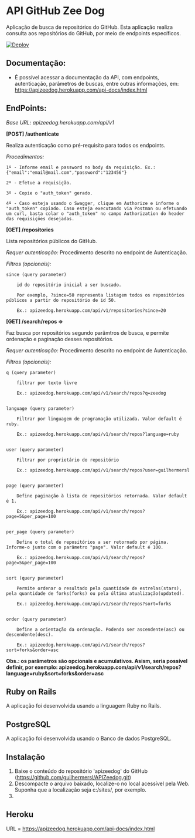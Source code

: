 # API GitHub Zee Dog

Aplicação de busca de repositórios do GitHub.
Esta aplicação realiza consulta aos repositórios do GitHub, por meio de endpoints específicos.

[![Deploy](https://www.herokucdn.com/deploy/button.svg)](https://apizeedog.herokuapp.com/api-docs/index.html)



## Documentação:
*   É possível acessar a documentação da API, com endpoints, autenticação, parâmetros de buscas, entre outras informações, em: https://apizeedog.herokuapp.com/api-docs/index.html



## EndPoints:
*Base URL: apizeedog.herokuapp.com/api/v1*


**[POST] /authenticate**

Realiza autenticação como pré-requisito para todos os endpoints.

*Procedimentos:*

    1º - Informe email e password no body da requisição. Ex.: {"email":"email@mail.com","password":"123456"}

    2º - Efetue a requisição.

    3º - Copie o "auth_token" gerado.

    4º - Caso esteja usando o Swagger, clique em Authorize e informe o "auth_token" copiado. Caso esteja executando via Postman ou efetuando um curl, basta colar o "auth_token" no campo Authorization do header das requisições desejadas.



**[GET] /repositories**  

Lista repositórios públicos do GitHub.

*Requer autenticação:* Procedimento descrito no endpoint de Autenticação.

*Filtros (opcionais):*

    since (query parameter)

        id do repositório inicial a ser buscado. 
        
        Por exemplo, ?since=50 representa listagem todos os repositórios públicos a partir do repositório de id 50.

        Ex.: apizeedog.herokuapp.com/api/v1/repositories?since=20



 
**[GET] /search/repos =>**      

Faz busca por repositórios segundo parâmtros de busca, e permite ordenação e paginação desses repositórios.
        
*Requer autenticação:* Procedimento descrito no endpoint de Autenticação.
    
*Filtros (opcionais):*

    q (query parameter)
    
        filtrar por texto livre

        Ex.: apizeedog.herokuapp.com/api/v1/search/repos?q=zeedog


    language (query parameter)
    
        Filtrar por linguagem de programação utilizada. Valor default é ruby.
        
        Ex.: apizeedog.herokuapp.com/api/v1/search/repos?language=ruby


    user (query parameter)
    
        Filtrar por proprietário do repositório

        Ex.: apizeedog.herokuapp.com/api/v1/search/repos?user=guilhermersl


    page (query parameter)
    
        Define paginação à lista de repositórios retornada. Valor default é 1.
        
        Ex.: apizeedog.herokuapp.com/api/v1/search/repos?page=5&per_page=100
        
        
    per_page (query parameter)
    
        Define o total de repositórios a ser retornado por página. Informe-o junto com o parâmetro "page". Valor default é 100.
        
        Ex.: apizeedog.herokuapp.com/api/v1/search/repos?page=5&per_page=100


    sort (query parameter)
    
        Permite ordenar o resultado pela quantidade de estrelas(stars), pela quantidade de forks(forks) ou pela última atualização(updated).
                                                               
        Ex.: apizeedog.herokuapp.com/api/v1/search/repos?sort=forks 


    order (query parameter)
    
        Define a orientação da ordenação. Podendo ser ascendente(asc) ou descendente(desc).
        
        Ex.: apizeedog.herokuapp.com/api/v1/search/repos?sort=forks&order=asc


**Obs.: os parâmetros são opcionais e acumulativos. Asism, seria possível definir, por exemplo: apizeedog.herokuapp.com/api/v1/search/repos?language=ruby&sort=forks&order=asc**

                                                                    

## Ruby on Rails

A aplicação foi desenvolvida usando a linguagem Ruby no Rails.


## PostgreSQL

A aplicação foi desenvolvida usando o Banco de dados PostgreSQL.


## Instalação

1. Baixe o conteúdo do repositório 'apizeedog' do GitHub (https://github.com/guilhermersl/APIZeedog.git)
2. Descompacte o arquivo baixado, localize-o no local acessível pela Web. Suponha que a localização seja c:/sites/, por exemplo.
3. 


## Heroku

URL = https://apizeedog.herokuapp.com/api-docs/index.html

